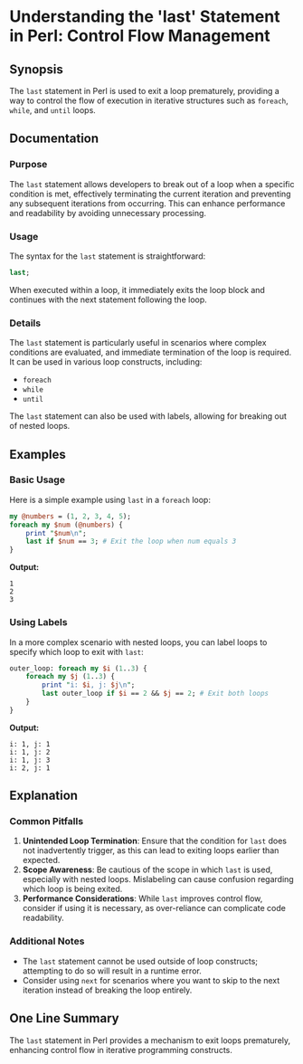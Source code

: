 <!--
Meta Description: # Understanding the 'last' Statement in Perl: Control Flow Management ## Synopsis The `last` statement in Perl is used to exit a loop prematurely, pro...
Meta Keywords: last, loop, statement, loops, can
-->

# Understanding the 'last' Statement in Perl: Control Flow Management

## Synopsis
The `last` statement in Perl is used to exit a loop prematurely, providing a way to control the flow of execution in iterative structures such as `foreach`, `while`, and `until` loops.

## Documentation
### Purpose
The `last` statement allows developers to break out of a loop when a specific condition is met, effectively terminating the current iteration and preventing any subsequent iterations from occurring. This can enhance performance and readability by avoiding unnecessary processing.

### Usage
The syntax for the `last` statement is straightforward:

```perl
last;
```

When executed within a loop, it immediately exits the loop block and continues with the next statement following the loop.

### Details
The `last` statement is particularly useful in scenarios where complex conditions are evaluated, and immediate termination of the loop is required. It can be used in various loop constructs, including:

- `foreach`
- `while`
- `until`

The `last` statement can also be used with labels, allowing for breaking out of nested loops.

## Examples
### Basic Usage
Here is a simple example using `last` in a `foreach` loop:

```perl
my @numbers = (1, 2, 3, 4, 5);
foreach my $num (@numbers) {
    print "$num\n";
    last if $num == 3; # Exit the loop when num equals 3
}
```
**Output:**
```
1
2
3
```

### Using Labels
In a more complex scenario with nested loops, you can label loops to specify which loop to exit with `last`:

```perl
outer_loop: foreach my $i (1..3) {
    foreach my $j (1..3) {
        print "i: $i, j: $j\n";
        last outer_loop if $i == 2 && $j == 2; # Exit both loops
    }
}
```
**Output:**
```
i: 1, j: 1
i: 1, j: 2
i: 1, j: 3
i: 2, j: 1
```

## Explanation
### Common Pitfalls
1. **Unintended Loop Termination**: Ensure that the condition for `last` does not inadvertently trigger, as this can lead to exiting loops earlier than expected.
2. **Scope Awareness**: Be cautious of the scope in which `last` is used, especially with nested loops. Mislabeling can cause confusion regarding which loop is being exited.
3. **Performance Considerations**: While `last` improves control flow, consider if using it is necessary, as over-reliance can complicate code readability.

### Additional Notes
- The `last` statement cannot be used outside of loop constructs; attempting to do so will result in a runtime error.
- Consider using `next` for scenarios where you want to skip to the next iteration instead of breaking the loop entirely.

## One Line Summary
The `last` statement in Perl provides a mechanism to exit loops prematurely, enhancing control flow in iterative programming constructs.